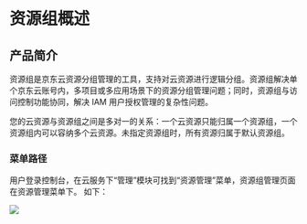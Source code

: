 # 资源组概述
## 产品简介

资源组是京东云资源分组管理的工具，支持对云资源进行逻辑分组。资源组解决单个京东云账号内，多项目或多应用场景下的资源分组管理问题；同时，资源组与访问控制功能协同，解决 IAM 用户授权管理的复杂性问题。

您的云资源与资源组之间是多对一的关系：一个云资源只能归属一个资源组，一个资源组内可以容纳多个云资源。未指定资源组时，所有资源归属于默认资源组。


### 菜单路径
用户登录控制台，在云服务下“管理”模块可找到“资源管理”菜单，资源组管理页面在资源管理菜单下。
如下：

![](https://github.com/jdcloudcom/cn/blob/wangxiaguang1116/image/resourcegroup/1-road.png)
